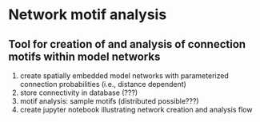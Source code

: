 # Network motif analysis
## Tool for creation of and analysis of connection motifs within model networks

1. create spatially embedded model networks with parameterized connection probabilities (i.e., distance dependent)
2. store connectivity in database (???)
3. motif analysis: sample motifs (distributed possible???)
4. create jupyter notebook illustrating network creation and analysis flow

